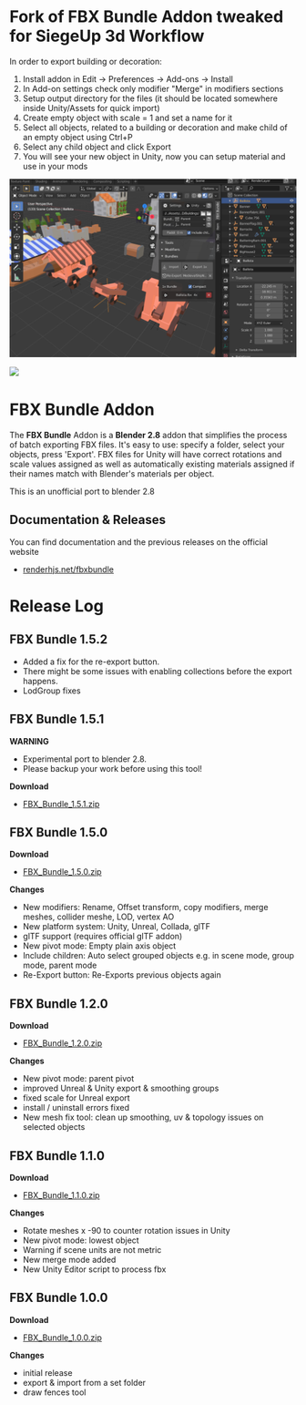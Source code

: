# Fork of FBX Bundle Addon tweaked for SiegeUp 3d Workflow

In order to export building or decoration:
1. Install addon in Edit -> Preferences -> Add-ons -> Install
2. In Add-on settings check only modifier "Merge" in modifiers sections
3. Setup output directory for the files (it should be located somewhere inside Unity/Assets for quick import)
4. Create empty object with scale = 1 and set a name for it
5. Select all objects, related to a building or decoration and make child of an empty object using Ctrl+P
6. Select any child object and click Export 
7. You will see your new object in Unity, now you can setup material and use in your mods

![](https://github.com/SiegeUp/Blender-FbxBundle/raw/master/SiegeUpDocs/HowToExport.png)


![](https://farm2.staticflickr.com/1775/43061827304_ef4d3f99be_o.png)

# FBX Bundle Addon #

The **FBX Bundle** Addon is a **Blender 2.8** addon that simplifies the process of batch exporting FBX files. It's easy to use: specify a folder, select your objects, press 'Export'. FBX files for Unity will have correct rotations and scale values assigned as well as automatically existing materials assigned if their names match with Blender's materials per object.

This is an unofficial port to blender 2.8

## Documentation & Releases ##
You can find documentation and the previous releases on the official website

* [renderhjs.net/fbxbundle](http://renderhjs.net/fbxbundle)


# Release Log #

## FBX Bundle 1.5.2 ##
* Added a fix for the re-export button.
* There might be some issues with enabling collections before the export happens.
* LodGroup fixes

## FBX Bundle 1.5.1 ##

**WARNING**

* Experimental port to blender 2.8.
* Please backup your work before using this tool!

**Download**

* [FBX_Bundle_1.5.1.zip](https://github.com/TiliSleepStealer/blender-addon-fbx-bundle/releases/download/release_1.5.1/FBX_Bundle_1.5.1.zip)

## FBX Bundle 1.5.0 ##

**Download**

* [FBX_Bundle_1.5.0.zip](http://renderhjs.net/fbxbundle/download/FBX_Bundle_1.5.0.zip)

**Changes**

* New modifiers: Rename, Offset transform, copy modifiers, merge meshes, collider meshe, LOD, vertex AO
* New platform system: Unity, Unreal, Collada, glTF
* glTF support (requires official glTF addon)
* New pivot mode: Empty plain axis object
* Include children: Auto select grouped objects e.g. in scene mode, group mode, parent mode
* Re-Export button: Re-Exports previous objects again

## FBX Bundle 1.2.0 ##

**Download**

* [FBX_Bundle_1.2.0.zip](http://renderhjs.net/fbxbundle/download/FBX_Bundle_1.2.0.zip)

**Changes**

* New pivot mode: parent pivot
* improved Unreal & Unity export & smoothing groups
* fixed scale for Unreal export
* install / uninstall errors fixed
* New mesh fix tool: clean up smoothing, uv & topology issues on selected objects

## FBX Bundle 1.1.0 ##

**Download**

* [FBX_Bundle_1.1.0.zip](http://renderhjs.net/fbxbundle/download/FBX_Bundle_1.1.0.zip)

**Changes**

* Rotate meshes x -90 to counter rotation issues in Unity
* New pivot mode: lowest object
* Warning if scene units are not metric
* New merge mode added
* New Unity Editor script to process fbx 

## FBX Bundle 1.0.0 ##

**Download**

* [FBX_Bundle_1.0.0.zip](http://renderhjs.net/fbxbundle/download/FBX_Bundle_1.0.0.zip)

**Changes**

* initial release
* export & import from a set folder
* draw fences tool

